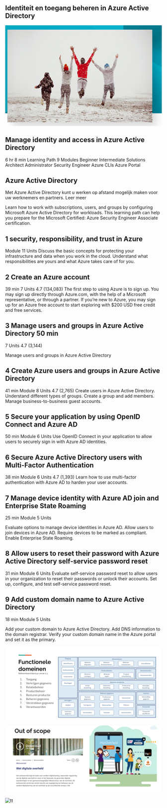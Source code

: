 ## Identiteit en toegang beheren in Azure Active Directory

![tt](../../pictures/het_is_zo_weer_kerst.png)

## Manage identity and access in Azure Active Directory
6 hr 8 min
Learning Path
9 Modules
Beginner
Intermediate
Solutions Architect
Administrator
Security Engineer
Azure
CLIs
Azure Portal

## Azure Active Directory

Met Azure Active Directory kunt u werken op afstand mogelijk maken voor uw werknemers en partners. Leer meer

Learn how to work with subscriptions, users, and groups by configuring Microsoft Azure Active Directory for workloads. This learning path can help you prepare for the Microsoft Certified: Azure Security Engineer Associate certification.


## 1 security, responsibility, and trust in Azure

Module 11 Units
Discuss the basic concepts for protecting your infrastructure and data when you work in the cloud. Understand what responsibilities are yours and what Azure takes care of for you.


## 2 Create an Azure account 

39 min
7 Units  4.7 (134,083)
The first step to using Azure is to sign up. You may sign up directly through Azure.com, with the help of a Microsoft representative, or through a partner. If you’re new to Azure, you may sign up for an Azure free account to start exploring with $200 USD free credit and free services.



## 3 Manage users and groups in Azure Active Directory 50 min
7 Units  4.7 (3,144)

Manage users and groups in Azure Active Directory


## 4 Create Azure users and groups in Azure Active Directory

41 min Module 8 Units 4.7 (2,765)
Create users in Azure Active Directory. Understand different types of groups. Create a group and add members. Manage business-to-business guest accounts.


## 5 Secure your application by using OpenID Connect and Azure AD 

50 min  Module 6 Units
Use OpenID Connect in your application to allow users to securely sign in with Azure AD identities.


## 6 Secure Azure Active Directory users with Multi-Factor Authentication

38 min Module 6 Units   4.7 (1,393) Learn how to use multi-factor authentication with Azure AD to harden your user accounts.


## 7 Manage device identity with Azure AD join and Enterprise State Roaming

25 min Module 5 Units
 
Evaluate options to manage device identities in Azure AD. Allow users to join devices in Azure AD. Require devices to be marked as compliant. Enable Enterprise State Roaming.


## 8 Allow users to reset their password with Azure Active Directory self-service password reset

31 min Module
6 Units
 Evaluate self-service password reset to allow users in your organization to reset their passwords or unlock their accounts. Set up, configure, and test self-service password reset.

##  9 Add custom domain name to Azure Active Directory

18 min Module 5 Units
 
Add your custom domain to Azure Active Directory. Add DNS information to the domain registrar. Verify your custom domain name in the Azure portal and set it as the primary.

![tt](../../pictures/functioneel_domeinen.png)

![tt](../../pictures/wet_digitale_overheid.png)

![tt](../../pictures/Youll-be-authenticated-against-your-Azure-AD-tenant.png)
